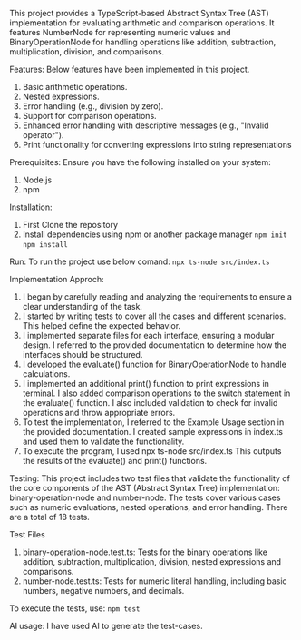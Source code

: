 This project provides a TypeScript-based Abstract Syntax Tree (AST) implementation for evaluating arithmetic and comparison operations. It features NumberNode for representing numeric values and BinaryOperationNode for handling operations like addition, subtraction, multiplication, division, and comparisons.

Features:
Below features have been implemented in this project.

1. Basic arithmetic operations.
2. Nested expressions.
3. Error handling (e.g., division by zero).
4. Support for comparison operations.
5. Enhanced error handling with descriptive messages (e.g., "Invalid operator").
6. Print functionality for converting expressions into string representations

Prerequisites:
Ensure you have the following installed on your system:

1. Node.js
2. npm

Installation:

1. First Clone the repository
2. Install dependencies using npm or another package manager
   `npm init`
   `npm install`

Run:
To run the project use below comand:
`npx ts-node src/index.ts`

Implementation Approch:

1. I began by carefully reading and analyzing the requirements to ensure a clear understanding of the task.
2. I started by writing tests to cover all the cases and different scenarios. This helped define the expected behavior.
3. I implemented separate files for each interface, ensuring a modular design. I referred to the provided documentation to determine how the interfaces should be structured.
4. I developed the evaluate() function for BinaryOperationNode to handle calculations.
5. I implemented an additional print() function to print expressions in terminal. I also added comparison operations to the switch statement in the evaluate() function. I also included validation to check for invalid operations and throw appropriate errors.
6. To test the implementation, I referred to the Example Usage section in the provided documentation. I created sample expressions in index.ts and used them to validate the functionality.
7. To execute the program, I used npx ts-node src/index.ts This outputs the results of the evaluate() and print() functions.

Testing:
This project includes two test files that validate the functionality of the core components of the AST (Abstract Syntax Tree) implementation: binary-operation-node and number-node. The tests cover various cases such as numeric evaluations, nested operations, and error handling. There are a total of 18 tests.

Test Files

1. binary-operation-node.test.ts: Tests for the binary operations like addition, subtraction, multiplication, division, nested expressions and comparisons.
2. number-node.test.ts: Tests for numeric literal handling, including basic numbers, negative numbers, and decimals.

To execute the tests, use: `npm test`

AI usage:
I have used AI to generate the test-cases.
